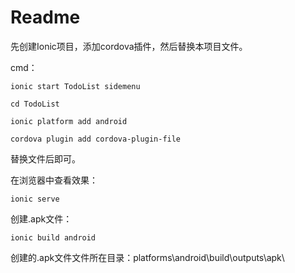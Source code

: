 # Readme #

先创建Ionic项目，添加cordova插件，然后替换本项目文件。

cmd：

    ionic start TodoList sidemenu
    
    cd TodoList 
    
    ionic platform add android
    
    cordova plugin add cordova-plugin-file

替换文件后即可。

在浏览器中查看效果：

    ionic serve

创建.apk文件：


    ionic build android

创建的.apk文件文件所在目录：platforms\android\build\outputs\apk\